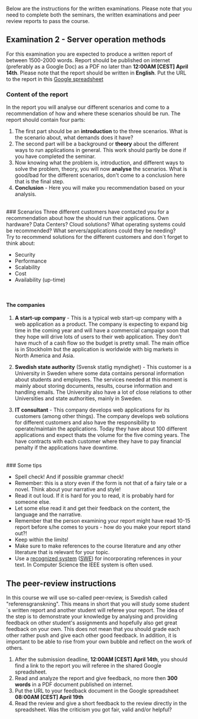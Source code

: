 Below are the instructions for the written examinations. Please note that you need to complete both the seminars, the written examinations and peer review reports to pass the course.

## Examination 2 - Server operation methods
For this examination you are expected to produce a written report of between 1500-2000 words. Report should be published on internet (preferably as a Google Doc) as a PDF no later than **12:00AM [CEST] April 14th**. Please note that the report should be written in **English**. Put the URL to the report in this [Google spreadsheet](https://docs.google.com/spreadsheets/d/1uATMAwxdPm9tbzKcopdJ-HLte7VGXkgEjjEyTN5UgIc/edit#gid=1498161455)

### Content of the report
In the report you will analyse our different scenarios and come to a recommendation of how and where these scenarios should be run.  The report should contain four parts:

1. The first part should be an **introduction** to the three scenarios. What is the scenario about, what demands does it have?
2. The second part will be a background or **theory** about the different ways to run applications in general. This work should partly be done if you have completed the seminar.
3. Now knowing what the problem is, introduction, and different ways to solve the problem, theory, you will now **analyse** the scenarios. What is good/bad for the different scenarios, don't come to a conclusion here that is the final step.
4. **Conclusion** - Here you will make you recommendation based on your analysis.

<br/>
### Scenarios
Three different customers have contacted you for a recommendation about how the should run their applications. Own hardware? Data Centers? Cloud solutions? What operating systems could be recommended? What servers/applications could they be needing?
<br />
Try to recommend solutions for the different customers and don´t forget to think about:

* Security
* Performance
* Scalability
* Cost
* Availability (up-time)
<br />

#### The companies
1. **A start-up company** - This is a typical web start-up company with a web application as a product. The company is expecting to expand big time in the coming year and will have a commercial campaign soon that they hope will drive lots of users to their web application. They don’t have much of a cash flow so the budget is pretty small. The main office is in Stockholm but the application is worldwide with big markets in North America and Asia.

2. **Swedish state authority** (Svensk statlig myndighet) - This customer is a University in Sweden where some data contains personal information about students and employees. The services needed at this moment is mainly about storing documents, results, course information and handling emails. The University also have a lot of close relations to other Universities and state authorities, mainly in Sweden.

3. **IT consultant** - This company develops web applications for its customers (among other things). The company develops web solutions for different customers and also have the responsibility to operate/maintain the applications. Today they have about 100 different applications and expect thats the volume for the five coming years. The have contracts with each customer where they have to pay financial penalty if the applications have downtime.

<br />
### Some tips

* Spell check! And if possible grammar check!
* Remember: this is a story even if the form is not that of a fairy tale or a novel. Think about your narrative and style!
* Read it out loud. If it is hard for you to read, it is probably hard for someone else.
* Let some else read it and get their feedback on the content, the language and the narrative.
* Remember that the person examining your report might have read 10-15 report before s/he comes to yours - how do you make your report stand out?!
* Keep within the limits!
* Make sure to make references to the course literature and any other literature that is relevant for your topic.
* Use a [recognized system](https://lnu.se/en/library/Writing-and-referencing/referencing/) ([SWE](https://lnu.se/ub/skriva-och-referera/skriva-referenser/)) for incorporating references in your text. In Computer Science the IEEE system is often used.

## The peer-review instructions
In this course we will use so-called peer-review, is Swedish called "referensgranskning". This means in short that you will study some student´s written report and another student will referee your report. The idea of the step is to demonstrate your knowledge by analysing and providing feedback on other student's assignments and hopefully also get great feedback on your own. This does not mean that you should grade each other rather push and give each other good feedback. In addition, it is important to be able to rise from your own bubble and reflect on the work of others.

1. After the submission deadline, **12:00AM [CEST] April 14th**, you should find a link to the report you will referee in the shared Google spreadsheet.
2. Read and analyze the report and give feedback, no more then **300 words** in a PDF document published on internet.
3. Put the URL to your feedback document in the Google spreadsheet **08:00AM [CEST] April 19th**
4. Read the review and give a short feedback to the review directly in the spreadsheet. Was the criticism you got fair, valid and/or helpful?
